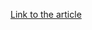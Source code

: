 [Link to the article](https://trustwave.com/en-us/resources/blogs/spiderlabs-blog/another-archive-format-smuggling-malware/)
